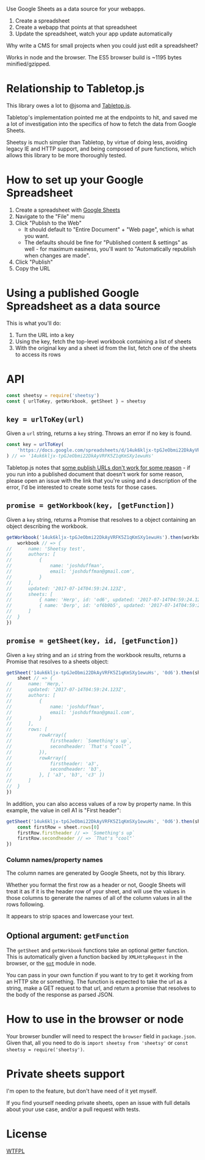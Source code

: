 Use Google Sheets as a data source for your webapps.

1. Create a spreadsheet
2. Create a webapp that points at that spreadsheet
3. Update the spreadsheet, watch your app update automatically

Why write a CMS for small projects when you could just edit a spreadsheet?

Works in node and the browser.  The ES5 browser build is ~1195 bytes minified/gzipped.

# Relationship to Tabletop.js

This library owes a lot to @jsoma and [Tabletop.js](https://github.com/jsoma/tabletop).

Tabletop's implementation pointed me at the endpoints to hit, and saved me a lot of investigation into the specifics of how to fetch the data from Google Sheets.

Sheetsy is much simpler than Tabletop, by virtue of doing less, avoiding legacy IE and HTTP support, and being composed of pure functions, which allows this library to be more thoroughly tested.

# How to set up your Google Spreadsheet

1. Create a spreadsheet with [Google Sheets](https://docs.google.com/spreadsheets/)
2. Navigate to the "File" menu
3. Click "Publish to the Web"
	- It should default to "Entire Document" + "Web page", which is what you want.
	- The defaults should be fine for "Published content & settings" as well - for maximum easiness, you'll want to "Automatically republish when changes are made".
5. Click "Publish"
6. Copy the URL

# Using a published Google Spreadsheet as a data source

This is what you'll do:

1. Turn the URL into a key
2. Using the key, fetch the top-level workbook containing a list of sheets
3. With the original key and a sheet id from the list, fetch one of the sheets to access its rows

# API

```js
const sheetsy = require('sheetsy')
const { urlToKey, getWorkbook, getSheet } = sheetsy
```

## `key = urlToKey(url)`

Given a `url` string, returns a `key` string.  Throws an error if no key is found.

```js
const key = urlToKey(
	'https://docs.google.com/spreadsheets/d/14uk6kljx-tpGJeObmi22DkAyVRFK5Z1qKmSXy1ewuHs/pubhtml'
) // => '14uk6kljx-tpGJeObmi22DkAyVRFK5Z1qKmSXy1ewuHs'
```

Tabletop.js notes that [some publish URLs don't work for some reason](https://github.com/jsoma/tabletop#if-your-publish-to-web-url-doesnt-work) - if you run into a published document that doesn't work for some reason, please open an issue with the link that you're using and a description of the error, I'd be interested to create some tests for those cases.

## `promise = getWorkbook(key, [getFunction])`

Given a `key` string, returns a Promise that resolves to a object containing an object describing the workbook.

```js
getWorkbook('14uk6kljx-tpGJeObmi22DkAyVRFK5Z1qKmSXy1ewuHs').then(workbook => {
	workbook // => {
//		name: 'Sheetsy test',
//		authors: [
//			{
//				name: 'joshduffman',
//				email: 'joshduffman@gmail.com',
//			}
//		],
//		updated: '2017-07-14T04:59:24.123Z',
//		sheets: [
//			{ name: 'Herp', id: 'od6', updated: '2017-07-14T04:59:24.123Z' },
//			{ name: 'Derp', id: 'of6b9b5', updated: '2017-07-14T04:59:24.123Z' }
//		]
//	}
})
```

## `promise = getSheet(key, id, [getFunction])`

Given a `key` string and an `id` string from the workbook results, returns a Promise that resolves to a sheets object:

```js
getSheet('14uk6kljx-tpGJeObmi22DkAyVRFK5Z1qKmSXy1ewuHs', '0d6').then(sheet => {
	sheet // => {
//		name: 'Herp,'
//		updated: '2017-07-14T04:59:24.123Z',
//		authors: [
//			{
//				name: 'joshduffman',
//				email: 'joshduffman@gmail.com',
//			}
//		],
//		rows: [
//			rowArray({
//				firstheader: `Something's up`,
//				secondheader: `That's "cool"`,
//			}),
//			rowArray({
//				firstheader: 'a3',
//				secondheader: 'b3',
//			}, [ 'a3', 'b3', 'c3' ])
//		]
//	}
})
```

In addition, you can also access values of a row by property name.  In this example, the value in cell A1 is "First header":

```js
getSheet('14uk6kljx-tpGJeObmi22DkAyVRFK5Z1qKmSXy1ewuHs', '0d6').then(sheet => {
	const firstRow = sheet.rows[0]
	firstRow.firstheader // => `Something's up`
	firstRow.secondheader // => `That's "cool"`
})
```
### Column names/property names

The column names are generated by Google Sheets, not by this library.

Whether you format the first row as a header or not, Google Sheets will treat it as if it is the header row of your sheet, and will use the values in those columns to generate the names of all of the column values in all the rows following.

It appears to strip spaces and lowercase your text.

## Optional argument: `getFunction`

The `getSheet` and `getWorkbook` functions take an optional getter function.  This is automatically given a function backed by `XMLHttpRequest` in the browser, or the [`got`](https://github.com/sindresorhus/got) module in node.

You can pass in your own function if you want to try to get it working from an HTTP site or something.  The function is expected to take the url as a string, make a GET request to that url, and return a promise that resolves to the body of the response as parsed JSON.

# How to use in the browser or node

Your browser bundler will need to respect the `browser` field in `package.json`.  Given that, all you need to do is `import sheetsy from 'sheetsy'` or `const sheetsy = require('sheetsy')`.

# Private sheets support

I'm open to the feature, but don't have need of it yet myself.

If you find yourself needing private sheets, open an issue with full details about your use case, and/or a pull request with tests.

# License

[WTFPL](http://wtfpl2.com)
